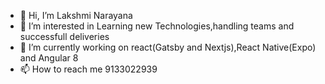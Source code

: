 - 👋 Hi, I’m Lakshmi Narayana
- 👀 I’m interested in Learning new Technologies,handling teams and successfull deliveries
- 🌱 I’m currently working on react(Gatsby and Nextjs),React Native(Expo) and Angular 8
- 📫 How to reach me 9133022939

<!---
lakshminarayana467/lakshminarayana467 is a ✨ special ✨ repository because its `README.md` (this file) appears on your GitHub profile.
You can click the Preview link to take a look at your changes.
--->
